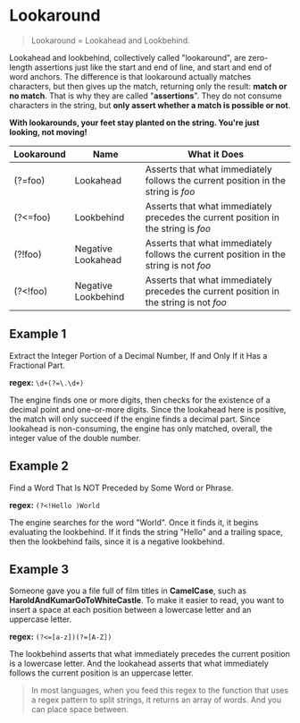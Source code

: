 # Lookaround

> Lookaround = Lookahead and Lookbehind.

Lookahead and lookbehind, collectively called "lookaround", are zero-length assertions just like the start and end of line, and start and end of word anchors. The difference is that lookaround actually matches characters, but then gives up the match, returning only the result: **match or no match**. That is why they are called "**assertions**". They do not consume characters in the string, but **only assert whether a match is possible or not**.

**With lookarounds, your feet stay planted on the string. You're just looking, not moving!**

| **Lookaround** | **Name**            | **What it Does**                                                                       |
|----------------|---------------------|----------------------------------------------------------------------------------------|
| (?=foo)        | Lookahead           | Asserts that what immediately follows the current position in the string is _foo_      |
| (?<=foo)       | Lookbehind          | Asserts that what immediately precedes the current position in the string is _foo_     |
| (?!foo)        | Negative Lookahead  | Asserts that what immediately follows the current position in the string is not _foo_  |
| (?<!foo)       | Negative Lookbehind | Asserts that what immediately precedes the current position in the string is not _foo_ |

## Example 1

Extract the Integer Portion of a Decimal Number, If and Only If it Has a Fractional Part.

**regex:** `\d+(?=\.\d+)`

The engine finds one or more digits, then checks for the existence of a decimal point and one-or-more digits. Since the lookahead here is positive, the match will only succeed if the engine finds a decimal part. Since lookahead is non-consuming, the engine has only matched, overall, the integer value of the double number.

## Example 2

Find a Word That Is NOT Preceded by Some Word or Phrase.

**regex:** `(?<!Hello )World`

The engine searches for the word "World".  Once it finds it, it begins evaluating the lookbehind. If it finds the string "Hello" and a trailing space, then the lookbehind fails, since it is a negative lookbehind.

## Example 3

Someone gave you a file full of film titles in **CamelCase**, such as **HaroldAndKumarGoToWhiteCastle**. To make it easier to read, you want to insert a space at each position between a lowercase letter and an uppercase letter.

**regex:** `(?<=[a-z])(?=[A-Z])`

The lookbehind asserts that what immediately precedes the current position is a lowercase letter. And the lookahead asserts that what immediately follows the current position is an uppercase letter.

> In most languages, when you feed this regex to the function that uses a regex pattern to split strings, it returns an array of words. And you can place space between.

